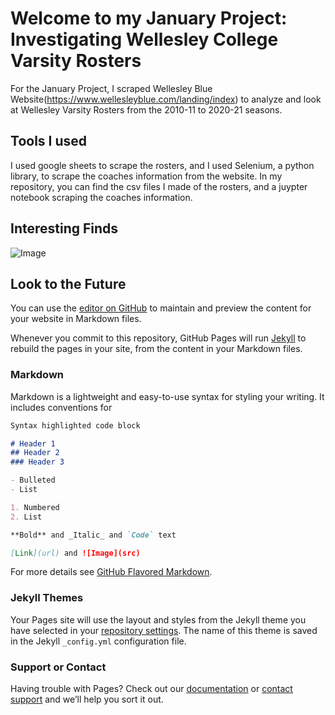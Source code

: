 # Welcome to my January Project: Investigating Wellesley College Varsity Rosters

For the January Project, I scraped Wellesley Blue Website(https://www.wellesleyblue.com/landing/index) to analyze and look at Wellesley Varsity Rosters from the 2010-11 to 2020-21 seasons. 

## Tools I used

I used google sheets to scrape the rosters, and I used Selenium, a python library, to scrape the coaches information from the website. In my repository, you can find the csv files I made of the rosters, and a juypter notebook scraping the coaches information.

## Interesting Finds


![Image]("/WellsAthletics/images/TeamGraphSize.png")
## Look to the Future

You can use the [editor on GitHub](https://github.com/abullensmith/WellsAthletics/edit/gh-pages/index.md) to maintain and preview the content for your website in Markdown files.

Whenever you commit to this repository, GitHub Pages will run [Jekyll](https://jekyllrb.com/) to rebuild the pages in your site, from the content in your Markdown files.

### Markdown

Markdown is a lightweight and easy-to-use syntax for styling your writing. It includes conventions for

```markdown
Syntax highlighted code block

# Header 1
## Header 2
### Header 3

- Bulleted
- List

1. Numbered
2. List

**Bold** and _Italic_ and `Code` text

[Link](url) and ![Image](src)
```

For more details see [GitHub Flavored Markdown](https://guides.github.com/features/mastering-markdown/).

### Jekyll Themes

Your Pages site will use the layout and styles from the Jekyll theme you have selected in your [repository settings](https://github.com/abullensmith/WellsAthletics/settings). The name of this theme is saved in the Jekyll `_config.yml` configuration file.

### Support or Contact

Having trouble with Pages? Check out our [documentation](https://docs.github.com/categories/github-pages-basics/) or [contact support](https://support.github.com/contact) and we’ll help you sort it out.

